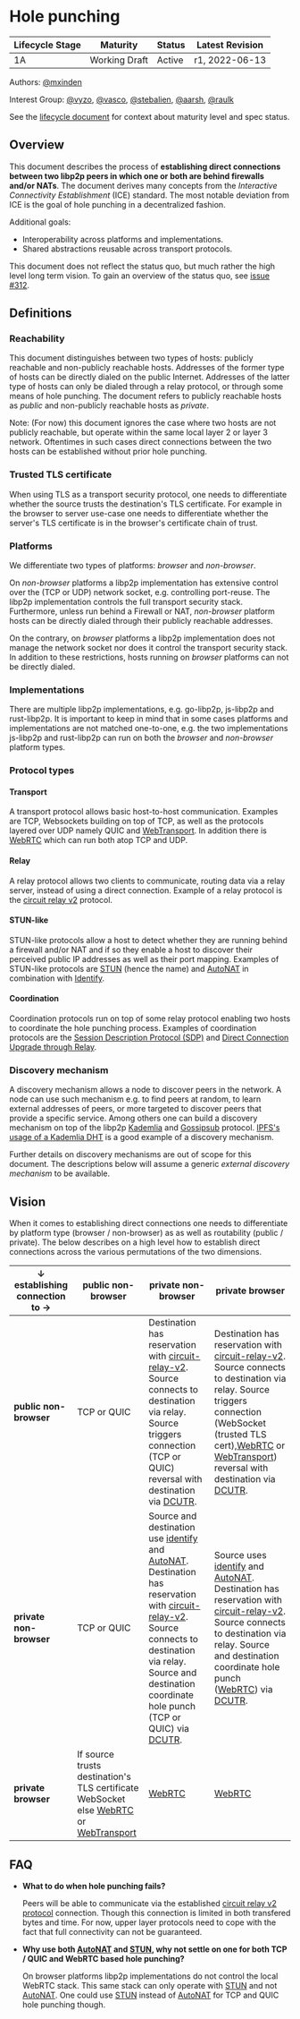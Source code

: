# Hole punching


| Lifecycle Stage | Maturity      | Status | Latest Revision |
|-----------------|---------------|--------|-----------------|
| 1A              | Working Draft | Active | r1, 2022-06-13  |

Authors: [@mxinden]

Interest Group: [@vyzo], [@vasco], [@stebalien], [@aarsh], [@raulk]

[@aarsh]: https://github.com/aarsh
[@mxinden]: https://github.com/mxinden
[@raulk]: https://github.com/raulk
[@stebalien]: https://github.com/stebalien
[@vasco]: https://github.com/vasco
[@vyzo]: https://github.com/vyzo

See the [lifecycle document][lifecycle-spec] for context about maturity level
and spec status.

[lifecycle-spec]: https://github.com/libp2p/specs/blob/master/00-framework-01-spec-lifecycle.md

## Overview

This document describes the process of **establishing direct connections between
two libp2p peers in which one or both are behind firewalls and/or NATs**. The
document derives many concepts from the _Interactive Connectivity Establishment_
(ICE) standard. The most notable deviation from ICE is the goal of hole punching
in a decentralized fashion.

Additional goals:
- Interoperability across platforms and implementations.
- Shared abstractions reusable across transport protocols.

This document does not reflect the status quo, but much rather the high level
long term vision. To gain an overview of the status quo, see [issue #312].

[issue #312]: https://github.com/libp2p/specs/issues/312

## Definitions

### Reachability

This document distinguishes between two types of hosts: publicly reachable and
non-publicly reachable hosts. Addresses of the former type of hosts can be
directly dialed on the public Internet. Addresses of the latter type of hosts
can only be dialed through a relay protocol, or through some means of hole
punching. The document refers to publicly reachable hosts as _public_ and
non-publicly reachable hosts as _private_.

Note: (For now) this document ignores the case where two hosts are not publicly
reachable, but operate within the same local layer 2 or layer 3 network.
Oftentimes in such cases direct connections between the two hosts can be
established without prior hole punching.

### Trusted TLS certificate

When using TLS as a transport security protocol, one needs to differentiate
whether the source trusts the destination's TLS certificate. For example in the
browser to server use-case one needs to differentiate whether the server's TLS
certificate is in the browser's certificate chain of trust.

### Platforms

We differentiate two types of platforms: _browser_ and _non-browser_.

On _non-browser_ platforms a libp2p implementation has extensive control over
the (TCP or UDP) network socket, e.g. controlling port-reuse. The libp2p
implementation controls the full transport security stack. Furthermore, unless
run behind a Firewall or NAT, _non-browser_ platform hosts can be directly
dialed through their publicly reachable addresses.

On the contrary, on _browser_ platforms a libp2p implementation does not manage the
network socket nor does it control the transport security stack. In addition to
these restrictions, hosts running on _browser_ platforms can not be directly
dialed.

### Implementations

There are multiple libp2p implementations, e.g. go-libp2p, js-libp2p and
rust-libp2p. It is important to keep in mind that in some cases platforms and
implementations are not matched one-to-one, e.g. the two implementations
js-libp2p and rust-libp2p can run on both the _browser_ and _non-browser_
platform types.

### Protocol types

#### Transport

A transport protocol allows basic host-to-host communication. Examples are TCP,
Websockets building on top of TCP, as well as the protocols layered over UDP
namely QUIC and [WebTransport]. In addition there is [WebRTC] which can run both
atop TCP and UDP.

#### Relay

A relay protocol allows two clients to communicate, routing data via a relay
server, instead of using a direct connection. Example of a relay protocol is the
[circuit relay v2][circuit-relay-v2] protocol.

#### STUN-like

STUN-like protocols allow a host to detect whether they are running behind a
firewall and/or NAT and if so they enable a host to discover their perceived
public IP addresses as well as their port mapping. Examples of STUN-like
protocols are [STUN] (hence the name) and [AutoNAT] in combination with
[Identify].

#### Coordination

Coordination protocols run on top of some relay protocol enabling two hosts to
coordinate the hole punching process. Examples of coordination protocols are the
[Session Description Protocol (SDP)][SDP] and [Direct Connection Upgrade through
Relay][DCUTR].

### Discovery mechanism

A discovery mechanism allows a node to discover peers in the network. A node can
use such mechanism e.g. to find peers at random, to learn external addresses of
peers, or more targeted to discover peers that provide a specific service. Among
others one can build a discovery mechanism on top of the libp2p [Kademlia] and
[Gossipsub] protocol. [IPFS's usage of a Kademlia DHT][ipfs-kademlia] is a
good example of a discovery mechanism.

Further details on discovery mechanisms are out of scope for this document. The
descriptions below will assume a generic _external discovery mechanism_ to be
available.

## Vision

When it comes to establishing direct connections one needs to differentiate by
platform type (browser / non-browser) as as well as routability (public /
private). The below describes on a high level how to establish direct
connections across the various permutations of the two dimensions.

| ↓ establishing connection to → | public non-browser                                                                       | private non-browser                                                                                                                                                                                                         | private browser                                                                                                                                                                                                            |
|--------------------------------|------------------------------------------------------------------------------------------|-----------------------------------------------------------------------------------------------------------------------------------------------------------------------------------------------------------------------------|----------------------------------------------------------------------------------------------------------------------------------------------------------------------------------------------------------------------------|
| **public non-browser**         | TCP or QUIC                                                                              | Destination has reservation with [circuit-relay-v2]. Source connects to destination via relay. Source triggers connection (TCP or QUIC) reversal with destination via [DCUTR].                                              | Destination has reservation with [circuit-relay-v2]. Source connects to destination via relay. Source triggers connection (WebSocket (trusted TLS cert),[WebRTC] or [WebTransport]) reversal with destination via [DCUTR]. |
| **private non-browser**        | TCP or QUIC                                                                              | Source and destination use [identify] and [AutoNAT]. Destination has reservation with [circuit-relay-v2]. Source connects to destination via relay. Source and destination coordinate hole punch (TCP or QUIC) via [DCUTR]. | Source uses [identify] and [AutoNAT]. Destination has reservation with [circuit-relay-v2]. Source connects to destination via relay. Source and destination coordinate hole punch ([WebRTC]) via [DCUTR].                  |
| **private browser**            | If source trusts destination's TLS certificate WebSocket else [WebRTC] or [WebTransport] | [WebRTC]                                                                                                                                                                                                                    | [WebRTC]                                                                                                                                                                                                                   |

## FAQ

- **What to do when hole punching fails?**

  Peers will be able to communicate via the established [circuit relay v2
  protocol][circuit-relay-v2] connection. Though this connection is limited in
  both transfered bytes and time. For now, upper layer protocols need to cope
  with the fact that full connectivity can not be guaranteed.

- **Why use both [AutoNAT] and [STUN], why not settle on one for both TCP / QUIC
  and WebRTC based hole punching?**
  
  On browser platforms libp2p implementations do not control the local WebRTC
  stack. This same stack can only operate with [STUN] and not [AutoNAT]. One
  could use [STUN] instead of [AutoNAT] for TCP and QUIC hole punching though.

[TURN]: https://en.wikipedia.org/wiki/Traversal_Using_Relays_around_NAT
[STUN]: https://en.wikipedia.org/wiki/STUN
[AutoNAT]: https://github.com/libp2p/specs/issues/180
[Identify]: ../identify/README.md
[SDP]: https://en.wikipedia.org/wiki/Session_Description_Protocol
[circuit-relay-v2]: https://github.com/libp2p/specs/blob/master/relay/circuit-v2.md
[DCUTR]: https://github.com/libp2p/specs/pull/173
[ipfs-kademlia]: https://docs.ipfs.io/concepts/dht/
[Kademlia]: https://github.com/libp2p/specs/blob/master/kad-dht/README.md
[Gossipsub]: ../pubsub/gossipsub/README.md
[WebRTC]: https://github.com/libp2p/specs/issues/220
[WebTransport]: https://github.com/libp2p/specs/pull/404
